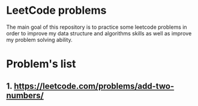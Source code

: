 # LeetCode problems

The main goal of this repository is to practice some leetcode problems in order to improve my data structure and algorithms skills as well as improve my problem solving ability.

# Problem's list

## 1. https://leetcode.com/problems/add-two-numbers/